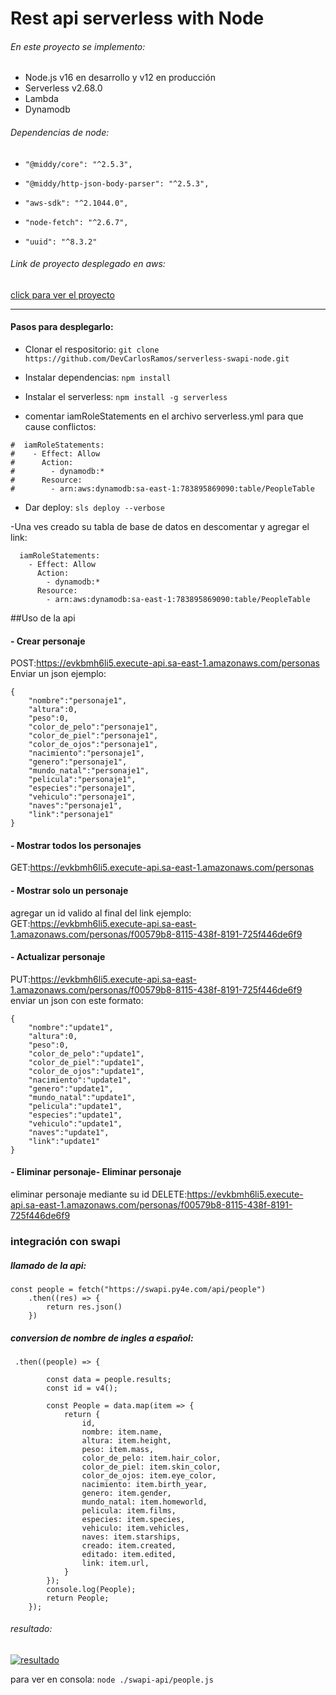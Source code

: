 # Rest api serverless with Node
###### En este proyecto se implemento:

- Node.js v16  en desarrollo y v12 en producción
- Serverless v2.68.0
- Lambda
- Dynamodb

###### Dependencias de node:
-     "@middy/core": "^2.5.3",
-     "@middy/http-json-body-parser": "^2.5.3",
-     "aws-sdk": "^2.1044.0",
-     "node-fetch": "^2.6.7",
-     "uuid": "^8.3.2"

###### Link de proyecto desplegado en aws:
[click para ver el proyecto](http://https://evkbmh6li5.execute-api.sa-east-1.amazonaws.com/personas "Ver personas")

------------


#### Pasos para desplegarlo:
- Clonar el respositorio:
`git clone https://github.com/DevCarlosRamos/serverless-swapi-node.git`

- Instalar dependencias:
`npm install`

- Instalar el serverless:
`npm install -g serverless`

- comentar iamRoleStatements en el archivo serverless.yml para que cause conflictos:
```
#  iamRoleStatements:
#    - Effect: Allow
#      Action:
#        - dynamodb:*
#      Resource:
#        - arn:aws:dynamodb:sa-east-1:783895869090:table/PeopleTable
```
- Dar deploy:
`sls deploy --verbose`

-Una ves creado su tabla de base de datos en descomentar y agregar el link:
```
  iamRoleStatements:
    - Effect: Allow
      Action:
        - dynamodb:*
      Resource:
        - arn:aws:dynamodb:sa-east-1:783895869090:table/PeopleTable
```
##Uso de la api
#### - Crear personaje 
POST:https://evkbmh6li5.execute-api.sa-east-1.amazonaws.com/personas
Enviar un json ejemplo:
```
{
    "nombre":"personaje1",
    "altura":0,
    "peso":0, 
    "color_de_pelo":"personaje1",
    "color_de_piel":"personaje1", 
    "color_de_ojos":"personaje1", 
    "nacimiento":"personaje1",
    "genero":"personaje1", 
    "mundo_natal":"personaje1", 
    "pelicula":"personaje1", 
    "especies":"personaje1",
    "vehiculo":"personaje1", 
    "naves":"personaje1", 
    "link":"personaje1"
}
```

#### - Mostrar todos los personajes
GET:https://evkbmh6li5.execute-api.sa-east-1.amazonaws.com/personas

#### - Mostrar solo un personaje
agregar un id valido al final del link ejemplo:
GET:https://evkbmh6li5.execute-api.sa-east-1.amazonaws.com/personas/f00579b8-8115-438f-8191-725f446de6f9

#### - Actualizar personaje
PUT:https://evkbmh6li5.execute-api.sa-east-1.amazonaws.com/personas/f00579b8-8115-438f-8191-725f446de6f9
enviar un json con este formato:
```
{
    "nombre":"update1",
    "altura":0,
    "peso":0, 
    "color_de_pelo":"update1",
    "color_de_piel":"update1", 
    "color_de_ojos":"update1", 
    "nacimiento":"update1",
    "genero":"update1", 
    "mundo_natal":"update1", 
    "pelicula":"update1", 
    "especies":"update1",
    "vehiculo":"update1", 
    "naves":"update1", 
    "link":"update1"
}
```

#### - Eliminar personaje- Eliminar personaje
eliminar personaje mediante su id
DELETE:https://evkbmh6li5.execute-api.sa-east-1.amazonaws.com/personas/f00579b8-8115-438f-8191-725f446de6f9

### integración con swapi
##### llamado de la api:
```
const people = fetch("https://swapi.py4e.com/api/people")
    .then((res) => {
        return res.json()
    })
```
##### conversion de nombre de ingles a español:
```
 .then((people) => {

        const data = people.results;
        const id = v4();

        const People = data.map(item => {
            return {
                id,
                nombre: item.name,
                altura: item.height,
                peso: item.mass,
                color_de_pelo: item.hair_color,
                color_de_piel: item.skin_color,
                color_de_ojos: item.eye_color,
                nacimiento: item.birth_year,
                genero: item.gender,
                mundo_natal: item.homeworld,
                pelicula: item.films,
                especies: item.species,
                vehiculo: item.vehicles,
                naves: item.starships,
                creado: item.created,
                editado: item.edited,
                link: item.url,
            }
        });
        console.log(People);
        return People;
    });
```
###### resultado:
[![resultado](google "resultado")](https://drive.google.com/file/d/16pZOfhOIoXLNCOlXiqcqnYn2SR30OSR5/view?usp=sharing "resultado")

para ver en consola:
`node ./swapi-api/people.js`

